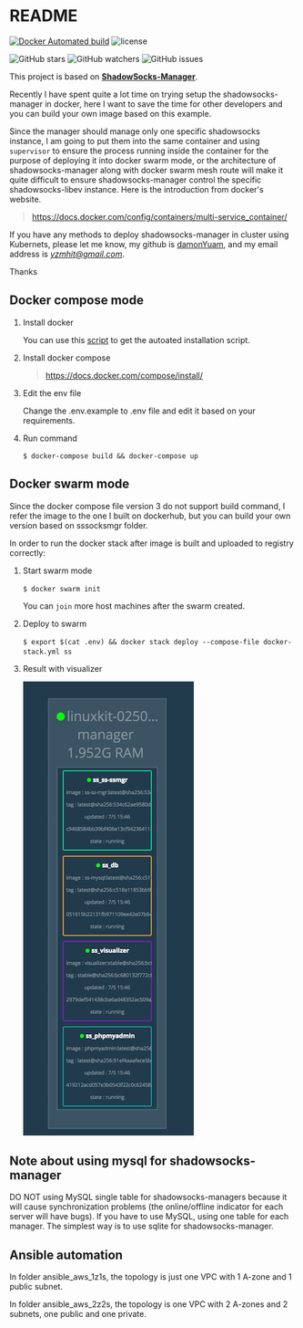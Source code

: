 README
===

[![Docker Automated build](https://img.shields.io/docker/automated/jrottenberg/ffmpeg.svg)](https://circleci.com/gh/damonYuan/DySocksManager)
![license](https://img.shields.io/github/license/mashape/apistatus.svg)

![GitHub stars](https://img.shields.io/github/stars/damonYuan/DySocksManager.svg?style=social&label=Stars)
![GitHub watchers](https://img.shields.io/github/watchers/damonYuan/DySocksManager.svg?style=social&label=Watch)
![GitHub issues](https://img.shields.io/github/issues/damonYuan/DySocksManager.svg)


This project is based on **[ShadowSocks-Manager](https://github.com/shadowsocks/shadowsocks-manager)**. 

Recently I have spent quite a lot time on trying setup the shadowsocks-manager in docker, here I want to save the time for other developers and you can build your own image based on this example.

Since the manager should manage only one specific shadowsocks instance, I am going to put them into the same container and using `supervisor` to ensure the process running inside the container for the purpose of deploying it into docker swarm mode, or the architecture of shadowsocks-manager along with docker swarm mesh route will make it quite difficult to ensure shadowsocks-manager control the specific shadowsocks-libev instance. Here is the introduction from docker's website.

> https://docs.docker.com/config/containers/multi-service_container/

If you have any methods to deploy shadowsocks-manager in cluster using Kubernets, please let me know, my github is [damonYuam](https://github.com/damonYuan), and my email address is *yzmhit@gmail.com*.

Thanks

## Docker compose mode

1. Install docker

   You can use this [script](https://get.docker.com/) to get the autoated installation script.

2. Install docker compose

   > https://docs.docker.com/compose/install/

3. Edit the env file

   Change the .env.example to .env file and edit it based on your requirements. 

3. Run command

   ```
   $ docker-compose build && docker-compose up

   ```

## Docker swarm mode

Since the docker compose file version 3 do not support build command, I refer the image to the one I built on dockerhub, but you can build your own version based on sssocksmgr folder.

In order to run the docker stack after image is built and uploaded to registry correctly:

1. Start swarm mode

   `$ docker swarm init`
   
   You can `join` more host machines after the swarm created. 
   
2. Deploy to swarm
   
   `$ export $(cat .env) && docker stack deploy --compose-file docker-stack.yml ss`
   
3. Result with visualizer
   
   ![docker swarm mode](https://raw.githubusercontent.com/damonYuan/DySocksManager/master/wiki_images/docker-swarm-mode.png)
   
## Note about using mysql for shadowsocks-manager
   
   DO NOT using MySQL single table for shadowsocks-managers because it will cause synchronization problems (the online/offline indicator for each server will have bugs). If you have to use MySQL, using one table for each manager. The simplest way is to use sqlite for shadowsocks-manager. 
   
## Ansible automation

In folder ansible_aws_1z1s, the topology is just one VPC with 1 A-zone and 1 public subnet.

In folder ansible_aws_2z2s, the topology is one VPC with 2 A-zones and 2 subnets, one public and one private.
